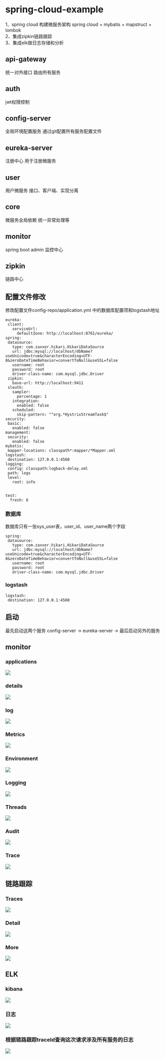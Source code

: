 # spring-cloud-example
1、spring cloud 构建微服务架构 spring cloud + mybatis + mapstruct + lombok  
2、集成zipkin链路跟踪  
3、集成elk做日志存储和分析

## api-gateway
统一对外接口 路由所有服务
## auth
jwt权限控制
## config-server
全局环境配置服务 通过git配置所有服务配置文件
## eureka-server
注册中心 用于注册微服务
## user
用户微服务 接口、客户端、实现分离
## core
微服务全局依赖 统一异常处理等
## monitor
spring boot admin 监控中心
## zipkin
链路中心

## 配置文件修改
修改配置文件config-repo/application.yml 中的数据库配置项和logstash地址
```
eureka:
 client:
   serviceUrl:
     defaultZone: http://localhost:8761/eureka/
spring:
 datasource:
   type: com.zaxxer.hikari.HikariDataSource
   url: jdbc:mysql://localhost/dbName?useUnicode=true&characterEncoding=UTF-8&zeroDateTimeBehavior=convertToNull&useSSL=false
   username: root
   password: root
   driver-class-name: com.mysql.jdbc.Driver
 zipkin:
   base-url: http://localhost:9411
 sleuth:
   sampler:
     percentage: 1
   integration:
     enabled: false
   scheduled:
     skip-pattern: "^org.*HystrixStreamTask$"
security:
 basic:
   enabled: false
management:
 security:
   enabled: false
mybatis:
 mapper-locations: classpath*:mapper/*Mapper.xml
logstash:
 destination: 127.0.0.1:4560
logging:
 config: classpath:logback-delay.xml
 path: logs
 level:
   root: info
   
   
test:
  fresh: 6
```
### 数据库 
数据库只有一张sys_user表，user_id、user_name两个字段
```
spring:
 datasource:
   type: com.zaxxer.hikari.HikariDataSource
   url: jdbc:mysql://localhost/dbName?useUnicode=true&characterEncoding=UTF-8&zeroDateTimeBehavior=convertToNull&useSSL=false
   username: root
   password: root
   driver-class-name: com.mysql.jdbc.Driver
```
### logstash
```
logstash:
 destination: 127.0.0.1:4560
```

## 启动
最先启动这两个服务 config-server -> eureka-server -> 最后启动另外的服务

## monitor

### applications
![](images/applications.png)

### details
![](images/details.png)

### log
![](images/log.png)

### Metrics
![](images/Metrics.png)

### Environment
![](images/Environment.png)

### Logging
![](images/Logging.png)

### Threads
![](images/Threads.png)

### Audit
![](images/Audit.png)

### Trace
![](images/Trace.png)


## 链路跟踪

### Traces
![](images/Traces.png)

### Detail
![](images/Trace-Detail.png)

### More
![](images/More.png)

## ELK

### kibana
![](images/kibana.png)

### 日志
![](images/日志.png)

### 根据链路跟踪traceId查询这次请求涉及所有服务的日志
![](images/logs.png)
